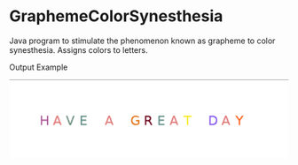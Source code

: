 # GraphemeColorSynesthesia
Java program to stimulate the phenomenon known as grapheme to color synesthesia. Assigns colors to letters.

Output Example

![Demo](GraphemeColorSynesthesiaDemo.png)
